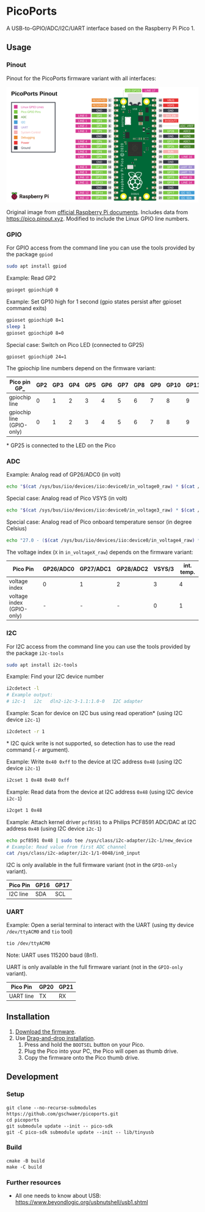 # PicoPorts

A USB-to-GPIO/ADC/I2C/UART interface based on the Raspberry Pi Pico 1.

## Usage

### Pinout

Pinout for the PicoPorts firmware variant with all interfaces:

![Pinout](./docs/Pinout.png)

Original image from [official Raspberry Pi documents](https://datasheets.raspberrypi.com/pico/Pico-R3-A4-Pinout.pdf).
Includes data from <https://pico.pinout.xyz>. Modified to include the Linux GPIO line numbers.

### GPIO

For GPIO access from the command line you can use the tools provided by the package `gpiod`

```bash
sudo apt install gpiod
```

Example: Read GP2

```bash
gpioget gpiochip0 0
```

Example: Set GP10 high for 1 second (gpio states persist after gpioset command exits)

```bash
gpioset gpiochip0 8=1
sleep 1
gpioset gpiochip0 8=0
```

Special case: Switch on Pico LED (connected to GP25)

```bash
gpioset gpiochip0 24=1
```

The gpiochip line numbers depend on the firmware variant:

| Pico pin GP_              | GP2 | GP3 | GP4 | GP5 | GP6 | GP7 | GP8 | GP9 | GP10 | GP11 | GP12 | GP13 | GP14 | GP15 | GP16 | GP17 | GP18 | GP19 | GP20 | GP21 | GP22 | GP26 | GP27 | GP28 | GP25* |
|---------------------------|-----|-----|-----|-----|-----|-----|-----|-----|------|------|------|------|------|------|------|------|------|------|------|------|------|------|------|------|-------|
| gpiochip line             |   0 |   1 |   2 |   3 |   4 |   5 |   6 |   7 |    8 |    9 |   10 |   11 |   12 |   13 |    - |    - |   14 |   15 |    - |    - |   16 |    - |    - |    - |    17 |
| gpiochip line (GPIO-only) |   0 |   1 |   2 |   3 |   4 |   5 |   6 |   7 |    8 |    9 |   10 |   11 |   12 |   13 |   14 |   15 |   16 |   17 |   18 |   19 |   20 |   21 |   22 |   23 |    24 |

$*$ GP25 is connected to the LED on the Pico

### ADC

Example: Analog read of GP26/ADC0 (in volt)

```bash
echo "$(cat /sys/bus/iio/devices/iio:device0/in_voltage0_raw) * $(cat /sys/bus/iio/devices/iio:device0/scale)" | bc
```

Special case: Analog read of Pico VSYS (in volt)

```bash
echo "$(cat /sys/bus/iio/devices/iio:device0/in_voltage3_raw) * $(cat /sys/bus/iio/devices/iio:device0/scale) * 3" | bc
```

Special case: Analog read of Pico onboard temperature sensor (in degree Celsius)

```bash
echo "27.0 - ($(cat /sys/bus/iio/devices/iio:device0/in_voltage4_raw) * $(cat /sys/bus/iio/devices/iio:device0/scale) - 0.706) / 0.001721" | bc
```

The voltage index (`X` in `in_voltageX_raw`) depends on the firmware variant:

| Pico Pin                  | GP26/ADC0 | GP27/ADC1 | GP28/ADC2 | VSYS/3 | int. temp. |
|---------------------------|-----------|-----------|-----------|--------|------------|
| voltage index             |         0 |         1 |         2 |      3 |          4 |
| voltage index (GPIO-only) |         - |         - |         - |      0 |          1 |

### I2C

For I2C access from the command line you can use the tools provided by the package `i2c-tools`

```bash
sudo apt install i2c-tools
```

Example: Find your I2C device number

```bash
i2cdetect -l
# Example output:
# i2c-1   i2c   dln2-i2c-3-1.1:1.0-0   I2C adapter
```

Example: Scan for device on I2C bus using read operation* (using I2C device `i2c-1`)

```bash
i2cdetect -r 1
```

$*$ I2C quick write is not supported, so detection has to use the read command (`-r` argument).

Example: Write `0x40 0xff` to the device at I2C address `0x48` (using I2C device `i2c-1`)

```bash
i2cset 1 0x48 0x40 0xff
```

Example: Read data from the device at I2C address `0x48` (using I2C device `i2c-1`)

```bash
i2cget 1 0x48
```

Example: Attach kernel driver `pcf8591` to a Philips PCF8591 ADC/DAC at I2C address `0x48` (using
I2C device `i2c-1`)

```bash
echo pcf8591 0x48 | sudo tee /sys/class/i2c-adapter/i2c-1/new_device
# Example: Read value from first ADC channel
cat /sys/class/i2c-adapter/i2c-1/1-0048/in0_input
```

I2C is only available in the full firmware variant (not in the `GPIO-only` variant).

| Pico Pin | GP16 | GP17 |
|----------|------|------|
| I2C line |  SDA |  SCL |

### UART

Example: Open a serial terminal to interact with the UART (using tty device `/dev/ttyACM0` and `tio`
tool)

```bash
tio /dev/ttyACM0
```

Note: UART uses 115200 baud (8n1).

UART is only available in the full firmware variant (not in the `GPIO-only` variant).

| Pico Pin  | GP20 | GP21 |
|-----------|------|------|
| UART line |   TX |   RX |

## Installation

1. [Download the firmware](https://github.com/gschwaer/picoports/releases/latest).
2. Use [Drag-and-drop installation](https://www.raspberrypi.com/documentation/microcontrollers/micropython.html#drag-and-drop-micropython).
   1. Press and hold the `BOOTSEL` button on your Pico.
   2. Plug the Pico into your PC, the Pico will open as thumb drive.
   3. Copy the firmware onto the Pico thumb drive.

## Development

### Setup

```shell
git clone --no-recurse-submodules https://github.com/gschwaer/picoports.git
cd picoports
git submodule update --init -- pico-sdk
git -C pico-sdk submodule update --init -- lib/tinyusb
```

### Build

```shell
cmake -B build
make -C build
```

### Further resources

- All one needs to know about USB: <https://www.beyondlogic.org/usbnutshell/usb1.shtml>
